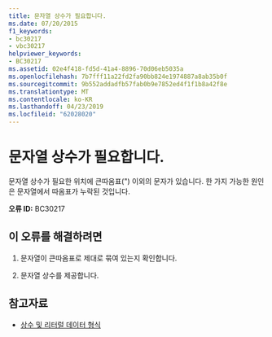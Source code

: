 ```yaml
---
title: 문자열 상수가 필요합니다.
ms.date: 07/20/2015
f1_keywords:
- bc30217
- vbc30217
helpviewer_keywords:
- BC30217
ms.assetid: 02e4f418-fd5d-41a4-8896-70d06eb5035a
ms.openlocfilehash: 7b7fff11a22fd2fa90bb824e1974887a8ab35b0f
ms.sourcegitcommit: 9b552addadfb57fab0b9e7852ed4f1f1b8a42f8e
ms.translationtype: MT
ms.contentlocale: ko-KR
ms.lasthandoff: 04/23/2019
ms.locfileid: "62028020"
---
```

# <a name="string-constant-expected"></a>문자열 상수가 필요합니다.
문자열 상수가 필요한 위치에 큰따옴표(") 이외의 문자가 있습니다. 한 가지 가능한 원인은 문자열에서 따옴표가 누락된 것입니다.  
  
 **오류 ID:** BC30217  
  
## <a name="to-correct-this-error"></a>이 오류를 해결하려면  
  
1. 문자열이 큰따옴표로 제대로 묶여 있는지 확인합니다.  
  
2. 문자열 상수를 제공합니다.  
  
## <a name="see-also"></a>참고자료

- [상수 및 리터럴 데이터 형식](../../visual-basic/programming-guide/language-features/constants-enums/constant-and-literal-data-types.md)
